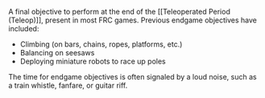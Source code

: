 A final objective to perform at the end of the [[Teleoperated Period (Teleop)]], present in most FRC games. Previous endgame objectives have included:

- Climbing (on bars, chains, ropes, platforms, etc.)
- Balancing on seesaws
- Deploying miniature robots to race up poles

The time for endgame objectives is often signaled by a loud noise, such as a train whistle, fanfare, or guitar riff.